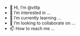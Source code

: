 - 👋 Hi, I’m @vtllp
- 👀 I’m interested in ...
- 🌱 I’m currently learning ...
- 💞️ I’m looking to collaborate on ...
- 📫 How to reach me ...

<!---
vtllp/vtllp is a ✨ special ✨ repository because its `README.md` (this file) appears on your GitHub profile.
You can click the Preview link to take a look at your changes.
--->
